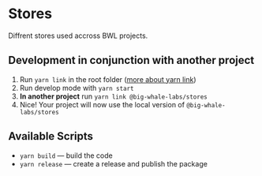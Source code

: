 # Stores

Diffrent stores used accross BWL projects.

## Development in conjunction with another project

1. Run `yarn link` in the root folder ([more about yarn link](https://classic.yarnpkg.com/en/docs/cli/link))
2. Run develop mode with `yarn start`
3. **In another project** run `yarn link @big-whale-labs/stores`
4. Nice! Your project will now use the local version of `@big-whale-labs/stores`

## Available Scripts

- `yarn build` — build the code
- `yarn release` — create a release and publish the package
